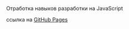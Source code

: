 <p>Отработка навыков разработки на JavaScript</p>
<p>ссылка на <a href="https://saals.github.io/rdp-dist-sliderJS/">GitHub Pages</a></p>
